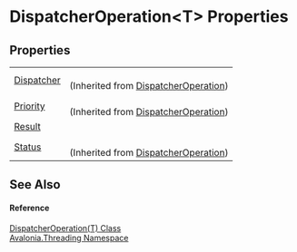 # DispatcherOperation&lt;T&gt; Properties




## Properties
<table>
<tr>
<td><a href="P_Avalonia_Threading_DispatcherOperation_Dispatcher">Dispatcher</a></td>
<td><br />(Inherited from <a href="T_Avalonia_Threading_DispatcherOperation">DispatcherOperation</a>)</td>
</tr>
<tr>
<td><a href="P_Avalonia_Threading_DispatcherOperation_Priority">Priority</a></td>
<td><br />(Inherited from <a href="T_Avalonia_Threading_DispatcherOperation">DispatcherOperation</a>)</td>
</tr>
<tr>
<td><a href="P_Avalonia_Threading_DispatcherOperation_1_Result">Result</a></td>
<td> </td>
</tr>
<tr>
<td><a href="P_Avalonia_Threading_DispatcherOperation_Status">Status</a></td>
<td><br />(Inherited from <a href="T_Avalonia_Threading_DispatcherOperation">DispatcherOperation</a>)</td>
</tr>
</table>

## See Also


#### Reference
<a href="T_Avalonia_Threading_DispatcherOperation_1">DispatcherOperation(T) Class</a>  
<a href="N_Avalonia_Threading">Avalonia.Threading Namespace</a>  
